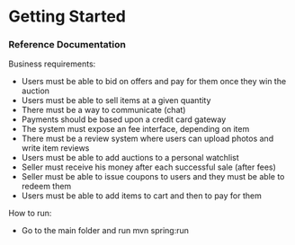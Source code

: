 # Getting Started

### Reference Documentation
Business requirements:

* Users must be able to bid on offers and pay for them once they win the auction
* Users must be able to sell items at a given quantity
* There must be a way to communicate (chat)
* Payments should be based upon a credit card gateway
* The system must expose an fee interface, depending on item
* There must be a review system where users can upload photos and write item reviews
* Users must be able to add auctions to a personal watchlist
* Seller must receive his money after each successful sale (after fees)
* Seller must be able to issue coupons to users and they must be able to redeem them
* Users must be able to add items to cart and then to pay for them

How to run:
* Go to the main folder and run mvn spring:run
